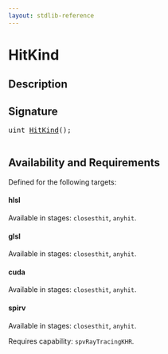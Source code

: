 ```yaml
---
layout: stdlib-reference
---
```


# HitKind

## Description





## Signature 

<pre>
<span class="code_keyword">uint</span> <a href="/stdlib-reference/global-decls/hitkind-03">HitKind</a>();

</pre>

## Availability and Requirements

Defined for the following targets:

#### hlsl
Available in stages: `closesthit`, `anyhit`.

#### glsl
Available in stages: `closesthit`, `anyhit`.

#### cuda
Available in stages: `closesthit`, `anyhit`.

#### spirv
Available in stages: `closesthit`, `anyhit`.

Requires capability: `spvRayTracingKHR`.


